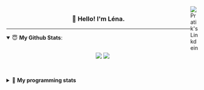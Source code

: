 <!--
<a href="https://twitter.com" target="_blank" rel="nofollow">
 <img align="right" alt="Pratik's Twitter" width="22px" src="https://cdn.jsdelivr.net/npm/simple-icons@v3/icons/twitter.svg" />
</a> 

-->
<a href="https://www.linkedin.com/in/lenagiacalone/" target="_blank" rel="nofollow">
 <img align="right" alt="Pratik's Linkdein" width="22px" src="https://cdn.jsdelivr.net/npm/simple-icons@v3/icons/linkedin.svg" />
</a>



<h3 align="center">👋 Hello! I'm Léna.</h3>

---

<!--
**lgiacalo/lgiacalo** is a ✨ _special_ ✨ repository because its `README.md` (this file) appears on your GitHub profile.

Here are some ideas to get you started:

- 🔭 I’m currently working on ...
- 🌱 I’m currently learning ...
- 👯 I’m looking to collaborate on ...
- 🤔 I’m looking for help with ...
- 💬 Ask me about ...
- 📫 How to reach me: ...
- 😄 Pronouns: ...
- ⚡ Fun fact: ...
-->

<details open>
 <summary> 😇 <b>My Github Stats</b>: </summary>
<br>
<p align = "center">
  <img src = "https://github-readme-stats.vercel.app/api?username=lgiacalo&show_icons=true&theme=nord" width="420">
  <img src = "https://github-readme-stats.vercel.app/api/top-langs/?username=lgiacalo&layout=compact&theme=nord">
</p>
 
<br>
<p align = "center">
  <imp src = "https://github-readme-stats.vercel.app/api/wakatime?username=lgiacalo&theme=nord">
</p>

</details>

<details>
 <summary>🤖 <b>My programming stats</b></summary>
 <br>
 
<!--START_SECTION:waka-->
![Lines of code](https://img.shields.io/badge/From%20Hello%20World%20I%27ve%20Written-966386%20lines%20of%20code-blue)

**🐱 My GitHub Data** 

> 🏆 1,070 Contributions in the Year 2021
 > 
> 📦 297.5 kB Used in GitHub's Storage 
 > 
> 🚫 Not Opted to Hire
 > 
> 📜 44 Public Repositories 
 > 
> 🔑 34 Private Repositories  
 > 
**I'm an Early 🐤** 

```text
🌞 Morning    133 commits    █████░░░░░░░░░░░░░░░░░░░░   20.98% 
🌆 Daytime    329 commits    █████████████░░░░░░░░░░░░   51.89% 
🌃 Evening    165 commits    ██████░░░░░░░░░░░░░░░░░░░   26.03% 
🌙 Night      7 commits      ░░░░░░░░░░░░░░░░░░░░░░░░░   1.1%

```
📅 **I'm Most Productive on Thursday** 

```text
Monday       97 commits     ███░░░░░░░░░░░░░░░░░░░░░░   15.3% 
Tuesday      69 commits     ██░░░░░░░░░░░░░░░░░░░░░░░   10.88% 
Wednesday    133 commits    █████░░░░░░░░░░░░░░░░░░░░   20.98% 
Thursday     138 commits    █████░░░░░░░░░░░░░░░░░░░░   21.77% 
Friday       69 commits     ██░░░░░░░░░░░░░░░░░░░░░░░   10.88% 
Saturday     24 commits     █░░░░░░░░░░░░░░░░░░░░░░░░   3.79% 
Sunday       104 commits    ████░░░░░░░░░░░░░░░░░░░░░   16.4%

```


📊 **This Week I Spent My Time On** 

```text
⌚︎ Time Zone: Europe/Paris

💬 Programming Languages: 
Markdown                 49 mins             ████████████░░░░░░░░░░░░░   48.47% 
Bash                     17 mins             ████░░░░░░░░░░░░░░░░░░░░░   17.42% 
PHP                      17 mins             ████░░░░░░░░░░░░░░░░░░░░░   17.18% 
Other                    9 mins              ██░░░░░░░░░░░░░░░░░░░░░░░   9.47% 
JSON                     5 mins              █░░░░░░░░░░░░░░░░░░░░░░░░   5.82%

🔥 Editors: 
VS Code                  1 hr 41 mins        █████████████████████████   100.0%

🐱‍💻 Projects: 
pappersTest              50 mins             ████████████░░░░░░░░░░░░░   49.12% 
Work                     49 mins             ████████████░░░░░░░░░░░░░   48.47% 
pappers                  1 min               ░░░░░░░░░░░░░░░░░░░░░░░░░   1.45% 
pappers-engine           0 secs              ░░░░░░░░░░░░░░░░░░░░░░░░░   0.96%

💻 Operating System: 
Mac                      1 hr 41 mins        █████████████████████████   100.0%

```

**I Mostly Code in C** 

```text
C                        26 repos            ████████░░░░░░░░░░░░░░░░░   32.1% 
JavaScript               16 repos            █████░░░░░░░░░░░░░░░░░░░░   19.75% 
HTML                     8 repos             ██░░░░░░░░░░░░░░░░░░░░░░░   9.88% 
Shell                    8 repos             ██░░░░░░░░░░░░░░░░░░░░░░░   9.88% 
C++                      4 repos             █░░░░░░░░░░░░░░░░░░░░░░░░   4.94%

```


**Timeline**

![Chart not found](https://raw.githubusercontent.com/lgiacalo/lgiacalo/main/charts/bar_graph.png) 


 Last Updated on 28/11/2021
<!--END_SECTION:waka-->

</details>
